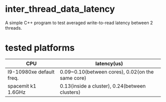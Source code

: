 # inter_thread_data_latency
A simple C++ program to test averaged write-to-read latency between 2 threads.

# tested platforms

| CPU | latency(us) |
| --- | --- |
| I9-10980xe default freq. | 0.09~0.10(between cores), 0.02(on the same core) |
| spacemit k1 1.6GHz | 0.13(inside a cluster), 0.24(between clusters) |
